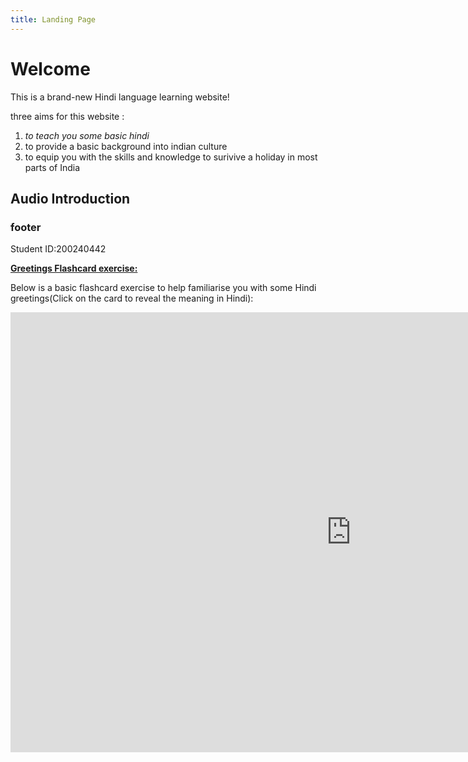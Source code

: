 ```yaml
---
title: Landing Page
---
```

<body>
<h1>Welcome</h1>
<p>This is a brand-new Hindi language learning website! </p>

<p>three aims for this website :</p>
<ol>
  <li> <em>to teach you some basic hindi</em></li>
<li>to provide a basic background into indian culture</li>
  <li>to equip you with the skills and knowledge to surivive a holiday in most parts of India</ol>
  



  <h2>Audio Introduction</h2>
  <p>
  <audio>
<sourcehttps://user-images.githubusercontent.com/92572529/182212726-610fb59e-3ec0-4655-906e-927106c87b0c.mov" type="audio.mpeg">
 </audio>                                                                                       
 <h3>footer</h3>
  <p>Student ID:200240442</p> 

<p><span style="text-decoration: underline;"><strong>Greetings Flashcard exercise:</strong></span></p>
<p>Below is a basic flashcard exercise to help familiarise you with some Hindi greetings(Click on the card to reveal the meaning in Hindi):</p>
<iframe src="https://h5p.org/h5p/embed/1287188" width="1090" height="704" frameborder="0" allowfullscreen="allowfullscreen" allow="geolocation *; microphone *; camera *; midi *; encrypted-media *" title="Greetings"></iframe><script src="https://h5p.org/sites/all/modules/h5p/library/js/h5p-resizer.js" charset="UTF-8"></script>

